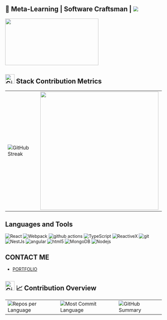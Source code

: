 
🧠 Meta-Learning | Software Craftsman | ![](https://komarev.com/ghpvc/?username=preston-56&color=brightgreen)
---
<img src="https://media.giphy.com/media/26tn33aiTi1jkl6H6/giphy.gif" height="150" width="300"/>
</div>

## <img src="https://upload.wikimedia.org/wikipedia/commons/9/91/Octicons-mark-github.svg" alt="GitHub Octocat" width="30"/> **Stack Contribution Metrics**
<center>
  <table>
    <tr>
      <td> 
        <img src="https://github-readme-streak-stats.herokuapp.com/?user=preston-56&theme=radical" alt="GitHub Streak" /> 
      </td>
      <td>
          <img width="380px" align="left" src="https://github-readme-stats.vercel.app/api/top-langs/?username=preston-56&hide&layout=compact&theme=dark" />
        </td>  
    </tr>   
  </table>
</center>

## Languages and Tools
<p>
  <img alt="React" src="https://img.shields.io/badge/-React-45b8d8?style=flat-square&logo=react&logoColor=white" />
  <img alt="Webpack" src="https://img.shields.io/badge/-Webpack-8DD6F9?style=flat-square&logo=webpack&logoColor=white" /> 
  <img alt="github actions" src="https://img.shields.io/badge/-Github_Actions-2088FF?style=flat-square&logo=github-actions&logoColor=white" />
  <img alt="TypeScript" src="https://img.shields.io/badge/-TypeScript-007ACC?style=flat-square&logo=typescript&logoColor=white" />
  <img alt="ReactiveX" src="https://img.shields.io/badge/-RxJs-B7178C?style=flat-square&logo=reactivex&logoColor=white" />
  <img alt="git" src="https://img.shields.io/badge/-Git-F05032?style=flat-square&logo=git&logoColor=white" />
  <img alt="NestJs" src="https://img.shields.io/badge/-NestJs-ea2845?style=flat-square&logo=nestjs&logoColor=white" />
  <img alt="angular" src="https://img.shields.io/badge/-Angular-DD0031?style=flat-square&logo=angular&logoColor=white" />
  <img alt="html5" src="https://img.shields.io/badge/-HTML5-E34F26?style=flat-square&logo=html5&logoColor=white" />
  <img alt="MongoDB" src="https://img.shields.io/badge/-MongoDB-13aa52?style=flat-square&logo=mongodb&logoColor=white" />
  <img alt="Nodejs" src="https://img.shields.io/badge/-Nodejs-43853d?style=flat-square&logo=Node.js&logoColor=white" />
</p>

## CONTACT ME

- [PORTFOLIO](https://preston-56.netlify.app/)

## <img src="https://upload.wikimedia.org/wikipedia/commons/9/91/Octicons-mark-github.svg" alt="GitHub Octocat" width="30"/> 📈 **Contribution Overview**

<table>
    <tr>
        <td><img src="https://github-profile-summary-cards.vercel.app/api/cards/repos-per-language?username=preston-56&theme=dracula" alt="Repos per Language" /></td>
        <td><img src="https://github-profile-summary-cards.vercel.app/api/cards/most-commit-language?username=preston-56&theme=dracula" alt="Most Commit Language" /></td>
        <td><img src="https://github-profile-summary-cards.vercel.app/api/cards/profile-details?username=preston-56&theme=dracula" alt="GitHub Summary" /></td>
    </tr>
</table>








